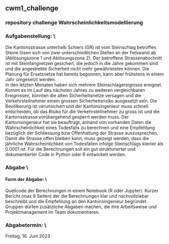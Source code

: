 ## cwm1_challenge
### repository challenge Wahrscheinlichkeitsmodellierung

### Aufgabenstellung: \
Die Kantonsstrasse unterhalb Schiers (GR) ist vom Steinschlag betroffen. Steine lösen sich von zwei unterschiedlichen Stellen an der Felswand ab (Ablösungszone 1 und Ablösungszone 2). Der betroffene Strassenabschnitt ist mit Steinfangnetzen gesichert, die jedoch in die Jahre gekommen sind und die angestrebte Sicherheit nicht mehr gewährleisten können. Die Planung für Ersatznetze hat bereits begonnen, kann aber frühstens in einem Jahr umgesetzt werden. \
In den letzten Monaten haben sich mehrere Steinschlagereignisse ereignet. Kommt es im Lauf des nächsten Jahres zu weiteren vergleichbaren Ereignissen, könnten die alten Sicherheitsnetze versagen und die Verkehrsteilnehmer einem grossen Sicherheitsrisiko ausgesetzt sein. Die Bevölkerung ist verunsichert und der Kantonsingenieur muss schnell entscheiden, ob das Risiko für die Verkehrsteilnehmer zu gross ist und die Kantonsstrasse vorübergehend gesperrt werden muss. Der Kantonsingenieur hat sie beauftragt, anhand von vorhanden Daten die Wahrscheinlichkeit eines Todesfalls zu berechnen und eine Empfehlung bezüglich der Schliessung bzw Offenhaltung der Strasse auszusprechen.
Damit die Strasse offen bleiben kann, muss gezeigt werden, dass die jährliche Wahrscheinlichkeit von Todesfällen infolge Steinschlags kleiner als 0.0001 ist. Für die Berechnungen soll ein gut strukturierter und dokumentierter Code in Python oder R entwickelt werden.


### Abgabe \
#### Form der Abgabe: \
Quellcode der Berechnungen in einem Notebook (R oder Jupyter).
Kurzer Bericht (max 8 Seiten) der die Berechnungen klar und nachvollziebar beschreibt und die Empfehlung an den Kantonsingenieur begründet.
Gruppen dürfen zusätzliche Abgaben machen, die ihre Arbeitsweise und Projektmanagement im Team dokumentieren.

### Abgabetermin: \
Freitag, 16. Juni 2023


